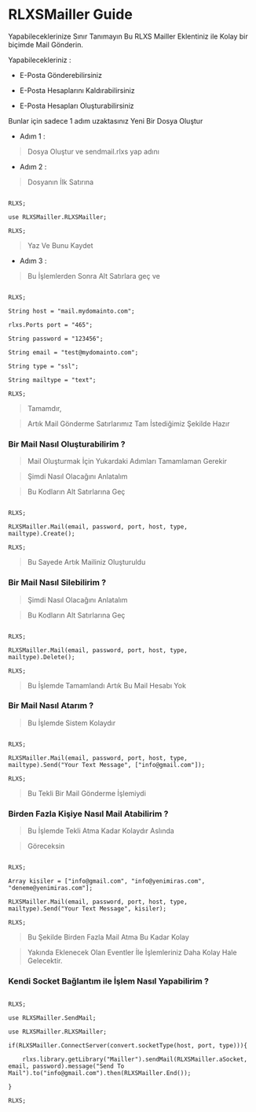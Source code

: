 

# RLXSMailler Guide



Yapabileceklerinize Sınır Tanımayın Bu RLXS Mailler Eklentiniz ile Kolay bir biçimde Mail Gönderin.



Yapabilecekleriniz :



- E-Posta Gönderebilirsiniz

- E-Posta Hesaplarını Kaldırabilirsiniz

- E-Posta Hesapları Oluşturabilirsiniz



Bunlar için sadece 1 adım uzaktasınız Yeni Bir Dosya Oluştur



- Adım 1 :

> Dosya Oluştur ve sendmail.rlxs yap adını



- Adım 2 :

> Dosyanın İlk Satırına

```rlxs

RLXS;

use RLXSMailler.RLXSMailler;

RLXS;

```

> Yaz Ve Bunu Kaydet



- Adım 3 :

> Bu İşlemlerden Sonra Alt Satırlara geç ve

```rlxs

RLXS;

String host = "mail.mydomainto.com";

rlxs.Ports port = "465";

String password = "123456";

String email = "test@mydomainto.com";

String type = "ssl";

String mailtype = "text";

RLXS;

```

> Tamamdır,

> Artık Mail Gönderme Satırlarımız Tam İstediğimiz Şekilde Hazır



### Bir Mail Nasıl Oluşturabilirim ?

> Mail Oluşturmak İçin Yukardaki Adımları Tamamlaman Gerekir

> Şimdi Nasıl Olacağını Anlatalım

> Bu Kodların Alt Satırlarına Geç

```rlxs

RLXS;

RLXSMailler.Mail(email, password, port, host, type, mailtype).Create();

RLXS;

```

> Bu Sayede Artık Mailiniz Oluşturuldu



### Bir Mail Nasıl Silebilirim ?

> Şimdi Nasıl Olacağını Anlatalım

> Bu Kodların Alt Satırlarına Geç

```rlxs

RLXS;

RLXSMailler.Mail(email, password, port, host, type, mailtype).Delete();

RLXS;

```

> Bu İşlemde Tamamlandı Artık Bu Mail Hesabı Yok



### Bir Mail Nasıl Atarım ?

> Bu İşlemde Sistem Kolaydır

```rlxs

RLXS;

RLXSMailler.Mail(email, password, port, host, type, mailtype).Send("Your Text Message", ["info@gmail.com"]);

RLXS;

```

> Bu Tekli Bir Mail Gönderme İşlemiydi



### Birden Fazla Kişiye Nasıl Mail Atabilirim ?

> Bu İşlemde Tekli Atma Kadar Kolaydır Aslında

> Göreceksin

```rlxs

RLXS;

Array kisiler = ["info@gmail.com", "info@yenimiras.com", "deneme@yenimiras.com"];

RLXSMailler.Mail(email, password, port, host, type, mailtype).Send("Your Text Message", kisiler);

RLXS;

```

> Bu Şekilde Birden Fazla Mail Atma Bu Kadar Kolay

> Yakında Eklenecek Olan Eventler İle İşlemleriniz Daha Kolay Hale Gelecektir.



### Kendi Socket Bağlantım ile İşlem Nasıl Yapabilirim ?

```rlzs

RLXS;

use RLXSMailler.SendMail;

use RLXSMailler.RLXSMailler;

if(RLXSMailler.ConnectServer(convert.socketType(host, port, type))){

    rlxs.library.getLibrary("Mailler").sendMail(RLXSMailler.aSocket, email, password).message("Send To Mail").to("info@gmail.com").then(RLXSMailler.End());

}

RLXS;

```
